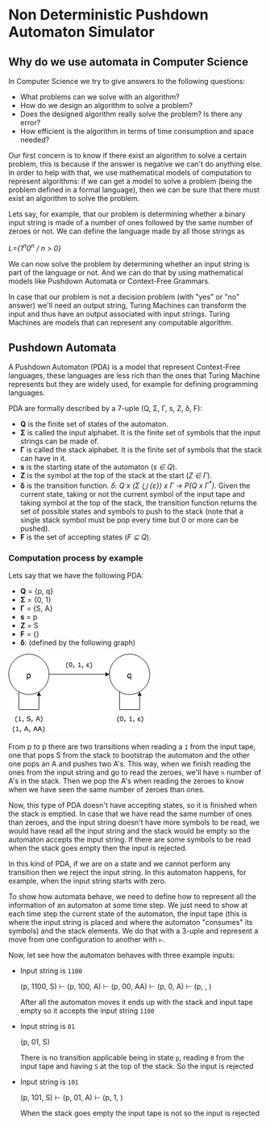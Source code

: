 # Non Deterministic Pushdown Automaton Simulator

## Why do we use automata in Computer Science

In Computer Science we try to give answers to the following questions:

- What problems can we solve with an algorithm?
- How do we design an algorithm to solve a problem?
- Does the designed algorithm really solve the problem? Is there any error?
- How efficient is the algorithm in terms of time consumption and space needed?

Our first concern is to know if there exist an algorithm to solve a certain problem, this is because if the 
answer is negative we can't do anything else. In order to help with that, we use mathematical models of computation 
to represent algorithms: if we can get a model to solve a problem (being the problem defined in a formal language),
then we can be sure that there must exist an algorithm to solve the problem.

Lets say, for example, that our problem is determining whether a binary input string is made of a number of ones 
followed by the same number of zeroes or not. We can define the language made by all those strings as

_L={1<sup>n</sup>0<sup>n</sup> / n > 0}_
 
We can now solve the problem by determining whether an input string is part of the language or not. And we can do that
by using mathematical models like Pushdown Automata or Context-Free Grammars.

In case that our problem is not a decision problem (with "yes" or "no" answer) we'll need an output string, 
Turing Machines can transform the input and thus have an output associated with input strings. Turing Machines 
are models that can represent any computable algorithm.

## Pushdown Automata

A Pushdown Automaton (PDA) is a model that represent Context-Free languages, these languages are less rich than the 
ones that Turing Machine represents but they are widely used, for example for defining programming languages.

PDA are formally described by a 7-uple (Q, Σ, Γ, s, Z, δ, F):

- __Q__ is the finite set of states of the automaton.
- __Σ__ is called the input alphabet. It is the finite set of symbols that the input strings can be made of.  
- __Γ__ is called the stack alphabet. It is the finite set of symbols that the stack can have in it.
- __s__ is the starting state of the automaton (_s ∈ Q_).
- __Z__ is the symbol at the top of the stack at the start (_Z ∈ Γ_).
- __δ__ is the transition function. _δ: Q x (Σ ⋃ {ε}) x Γ → P(Q x Γ<sup>*</sup>)_. Given the current state, taking or not 
the current symbol of the input tape and taking symbol at the top of the stack, the transition function returns
the set of possible states and symbols to push to the stack (note that a single stack symbol must be pop every
time but 0 or more can be pushed).
- __F__ is the set of accepting states (_F ⊆ Q_).

### Computation process by example

Lets say that we have the following PDA:

- __Q__ = {p, q}
- __Σ__ = {0, 1}
- __Γ__ = {S, A}
- __s__ = p
- __Z__ = S
- __F__ = {}
- __δ__: (defined by the following graph)

![Graph of transition function, it is explained below](docs/assets/OnesFollowedByZeroesPDATransitionFunctionGraph.png)

From p to p there are two transitions when reading a `1` from the input tape, one that pops S from the stack 
to bootstrap the automaton and the other one pops an A and pushes two A's. This way, when we finish reading the ones
from the input string and go to read the zeroes, we'll have `n` number of A's in the stack. Then we pop the A's when 
reading the zeroes to know when we have seen the same number of zeroes than ones.

Now, this type of PDA doesn't have accepting states, so it is finished when the stack is emptied. In case that we have
read the same number of ones than zeroes, and the input string doesn't have more symbols to be read, we would have read
all the input string and the stack would be empty so the automaton accepts the input string. If there are some symbols
to be read when the stack goes empty then the input is rejected.

In this kind of PDA, if we are on a state and we cannot perform any transition then we reject the input string. In this
automaton happens, for example, when the input string starts with zero.

To show how automata behave, we need to define how to represent all the information of an automaton at some time step.
We just need to show at each time step the current state of the automaton, the input tape (this is where the input 
string is placed and where the automaton "consumes" its symbols) and the stack elements. We do that with a 3-uple and
represent a move from one configuration to another with `⊢`.

Now, let see how the automaton behaves with three example inputs:

- Input string is `1100`

    (p, 1100, S) ⊢ (p, 100, A) ⊢ (p, 00, AA) ⊢ (p, 0, A) ⊢ (p, , )
    
    After all the automaton moves it ends up with the stack and input tape empty so it accepts the input string `1100` 

- Input string is `01`

    (p, 01, S)
    
    There is no transition applicable being in state `p`, reading `0` from the input tape and having `S` at the top of
    the stack. So the input is rejected

- Input string is `101`

    (p, 101, S) ⊢ (p, 01, A) ⊢ (p, 1, )
    
    When the stack goes empty the input tape is not so the input is rejected 
